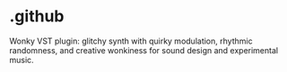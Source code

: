 # .github
Wonky VST plugin: glitchy synth with quirky modulation, rhythmic randomness, and creative wonkiness for sound design and experimental music.
